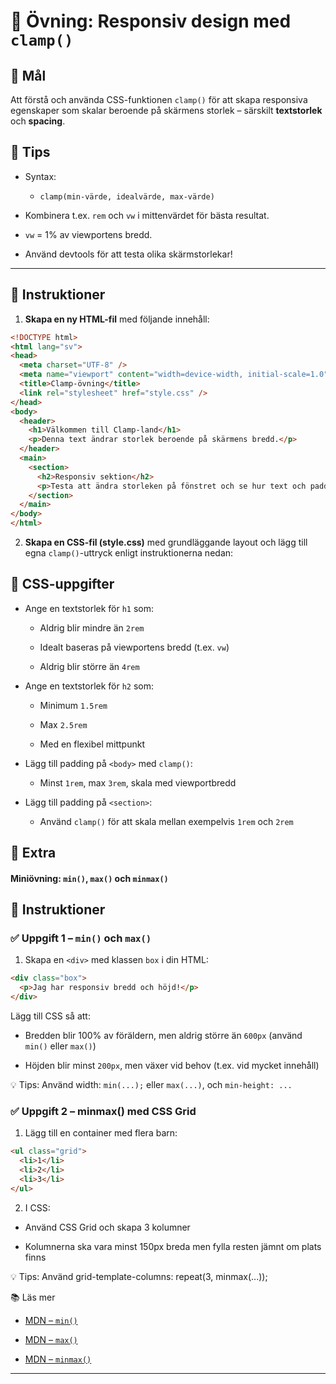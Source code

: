 # 🧪 Övning: Responsiv design med `clamp()`

## 🎯 Mål
Att förstå och använda CSS-funktionen `clamp()` för att skapa responsiva egenskaper som skalar beroende på skärmens storlek – särskilt **textstorlek** och **spacing**.

 
## 🧠 Tips
* Syntax:
  * ```clamp(min-värde, idealvärde, max-värde)```

* Kombinera t.ex. ```rem``` och ```vw``` i mittenvärdet för bästa resultat.

* ```vw``` = 1% av viewportens bredd.

* Använd devtools för att testa olika skärmstorlekar!

---

## 📄 Instruktioner

1. **Skapa en ny HTML-fil** med följande innehåll:

```html
<!DOCTYPE html>
<html lang="sv">
<head>
  <meta charset="UTF-8" />
  <meta name="viewport" content="width=device-width, initial-scale=1.0" />
  <title>Clamp-övning</title>
  <link rel="stylesheet" href="style.css" />
</head>
<body>
  <header>
    <h1>Välkommen till Clamp-land</h1>
    <p>Denna text ändrar storlek beroende på skärmens bredd.</p>
  </header>
  <main>
    <section>
      <h2>Responsiv sektion</h2>
      <p>Testa att ändra storleken på fönstret och se hur text och padding förändras.</p>
    </section>
  </main>
</body>
</html>
```

2. **Skapa en CSS-fil (style.css)** med grundläggande layout och lägg till egna ```clamp()```-uttryck enligt instruktionerna nedan:
## 🎨 CSS-uppgifter
* Ange en textstorlek för ```h1``` som:
  * Aldrig blir mindre än ```2rem```

  * Idealt baseras på viewportens bredd (t.ex. ```vw```)

  * Aldrig blir större än ```4rem```

* Ange en textstorlek för ```h2``` som:

  * Minimum ```1.5rem```

  * Max ```2.5rem```

  * Med en flexibel mittpunkt

* Lägg till padding på ```<body>``` med ```clamp()```:

  * Minst ```1rem```, max ```3rem```, skala med viewportbredd

* Lägg till padding på ```<section>```:

  * Använd ```clamp()``` för att skala mellan exempelvis ```1rem``` och ```2rem```
 
## 🪭 Extra
  #### Miniövning: `min()`, `max()` och `minmax()`

## 📄 Instruktioner

### ✅ Uppgift 1 – `min()` och `max()`

1. Skapa en `<div>` med klassen `box` i din HTML:

```html
<div class="box">
  <p>Jag har responsiv bredd och höjd!</p>
</div>
```

Lägg till CSS så att:

* Bredden blir 100% av föräldern, men aldrig större än ```600px``` (använd ```min()``` eller ```max()```)

* Höjden blir minst ```200px```, men växer vid behov (t.ex. vid mycket innehåll)

💡 Tips: Använd width: ```min(...);``` eller ```max(...)```, och ```min-height: ...```

### ✅ Uppgift 2 – minmax() med CSS Grid
1. Lägg till en container med flera barn:

```html
<ul class="grid">
  <li>1</li>
  <li>2</li>
  <li>3</li>
</ul>
```
2. I CSS:

* Använd CSS Grid och skapa 3 kolumner

* Kolumnerna ska vara minst 150px breda men fylla resten jämnt om plats finns

💡 Tips: Använd grid-template-columns: repeat(3, minmax(...));

📚 Läs mer
* [MDN – ```min()```](https://developer.mozilla.org/en-US/docs/Web/CSS/min)

* [MDN – ```max()```](https://developer.mozilla.org/en-US/docs/Web/CSS/max)

* [MDN – ```minmax()```](https://developer.mozilla.org/en-US/docs/Web/CSS/minmax)

---

